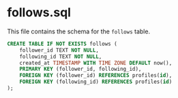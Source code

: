 # follows.sql

This file contains the schema for the `follows` table.

```sql
CREATE TABLE IF NOT EXISTS follows (
    follower_id TEXT NOT NULL,
    following_id TEXT NOT NULL,
    created_at TIMESTAMP WITH TIME ZONE DEFAULT now(),
    PRIMARY KEY (follower_id, following_id),
    FOREIGN KEY (follower_id) REFERENCES profiles(id),
    FOREIGN KEY (following_id) REFERENCES profiles(id)
);
```
